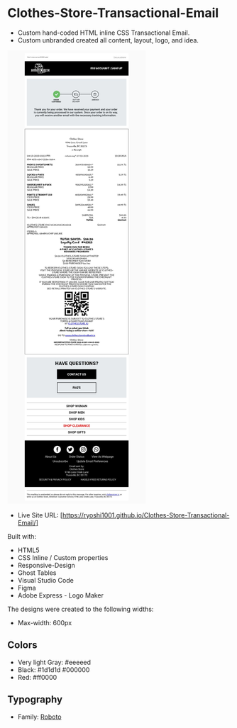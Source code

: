 # Clothes-Store-Transactional-Email
- Custom hand-coded HTML inline CSS Transactional Email.<br>
- Custom unbranded created all content, layout, logo, and idea.<br>  

![](email-preview-transactional.jpeg)

- Live Site URL: [https://ryoshi1001.github.io/Clothes-Store-Transactional-Email/]

Built with:
- HTML5 
- CSS Inline / Custom properties
- Responsive-Design
- Ghost Tables
- Visual Studio Code
- Figma
- Adobe Express - Logo Maker
  
The designs were created to the following widths:
- Max-width: 600px
  
## Colors
- Very light Gray: #eeeeed
- Black: #1d1d1d #000000
- Red: #ff0000

## Typography
- Family: [Roboto]([https://fonts.google.com/specimen/Be+Vietnam+Pro](https://fonts.google.com/specimen/Roboto))


